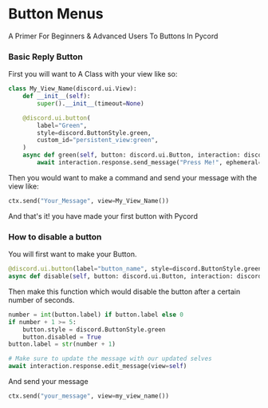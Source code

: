 # Button Menus
A Primer For Beginners & Advanced Users To Buttons In Pycord

### Basic Reply Button
First you will want to A Class with your view
like so:

```py
class My_View_Name(discord.ui.View):
    def __init__(self):
        super().__init__(timeout=None)

    @discord.ui.button(
        label="Green",
        style=discord.ButtonStyle.green,
        custom_id="persistent_view:green",
    )
    async def green(self, button: discord.ui.Button, interaction: discord.Interaction):
        await interaction.response.send_message("Press Me!", ephemeral=True) # Makes The Message Ephemeral.
```

Then you would want to make a command and send your message with the view like:
```py
ctx.send("Your_Message", view=My_View_Name())
```

And that's it! you have made your first button with Pycord

### How to disable a button

You will first want to make your Button.

```py
@discord.ui.button(label="button_name", style=discord.ButtonStyle.green)
async def disable(self, button: discord.ui.Button, interaction: discord.Interaction):
```

Then make this function which would disable the button after a certain number of seconds.

```py
number = int(button.label) if button.label else 0
if number + 1 >= 5:
    button.style = discord.ButtonStyle.green
    button.disabled = True
button.label = str(number + 1)

# Make sure to update the message with our updated selves
await interaction.response.edit_message(view=self)
```

And send your message
```py
ctx.send("your_message", view=my_view_name())